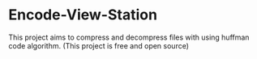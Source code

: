 # Encode-View-Station
This project aims to compress and decompress files with using huffman code algorithm. (This project is free and open source)
